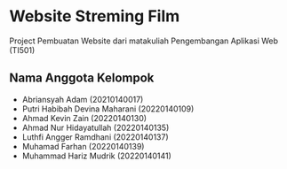# Website Streming Film

Project Pembuatan Website dari matakuliah Pengembangan Aplikasi Web (TI501)

## Nama Anggota Kelompok

- Abriansyah Adam (20210140017)
- Putri Habibah Devina Maharani (20220140109)
- Ahmad Kevin Zain (20220140130)
- Ahmad Nur Hidayatullah (20220140135)
- Luthfi Angger Ramdhani (20220140137)
- Muhamad Farhan (20220140139)
- Muhammad Hariz Mudrik (20220140141)

